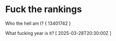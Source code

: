 # Fuck the rankings

Who the hell am I?
{ 13401742 }

What fucking year is it?
[ 2025-03-28T20:30:00Z ]
